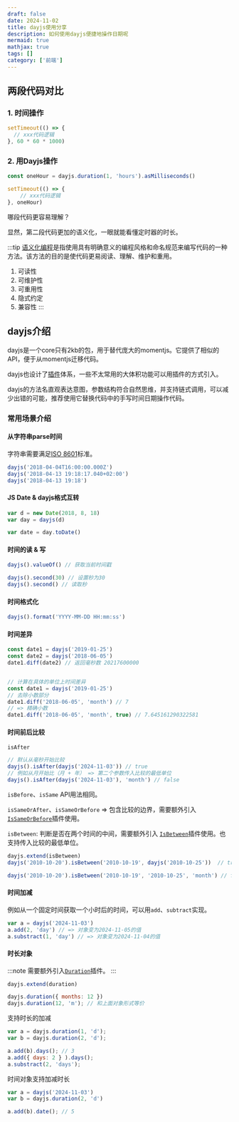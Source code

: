 ```yaml
---
draft: false
date: 2024-11-02
title: dayjs使用分享
description: 如何使用dayjs便捷地操作日期呢
mermaid: true
mathjax: true
tags: []
category: ['前端']
---
```


## 两段代码对比

### 1. 时间操作

```js
setTimeout(() => {
  // xxx代码逻辑
}, 60 * 60 * 1000)
```

### 2. 用Dayjs操作

```js
const oneHour = dayjs.duration(1, 'hours').asMilliseconds()

setTimeout(() => {
    // xxx代码逻辑
}, oneHour)
```

哪段代码更容易理解？

显然，第二段代码更加的语义化，一眼就能看懂定时器的时长。

:::tip
[语义化编程](https://worktile.com/kb/ask/2229667.html)是指使用具有明确意义的编程风格和命名规范来编写代码的一种方法。该方法的目的是使代码更易阅读、理解、维护和重用。

1. 可读性 
2. 可维护性 
3. 可重用性
4. 隐式约定
5. 兼容性
:::

## dayjs介绍

dayjs是一个core只有2kb的包，用于替代庞大的momentjs。它提供了相似的API，便于从momentjs迁移代码。

dayjs也设计了[插件](https://day.js.org/docs/en/plugin/plugin)体系，一些不太常用的大体积功能可以用插件的方式引入。

dayjs的方法名直观表达意图，参数结构符合自然思维，并支持链式调用，可以减少出错的可能，推荐使用它替换代码中的手写时间日期操作代码。

### 常用场景介绍

#### 从字符串parse时间

字符串需要满足[ISO 8601](https://en.wikipedia.org/wiki/ISO_8601)标准。

```js
dayjs('2018-04-04T16:00:00.000Z')
dayjs('2018-04-13 19:18:17.040+02:00')
dayjs('2018-04-13 19:18')
```

#### JS Date & dayjs格式互转

```js
var d = new Date(2018, 8, 18)
var day = dayjs(d)

var date = day.toDate()
```


#### 时间的读 & 写

```js
dayjs().valueOf() // 获取当前时间戳

dayjs().second(30) // 设置秒为30
dayjs().second() // 读取秒
```


#### 时间格式化

```js
dayjs().format('YYYY-MM-DD HH:mm:ss')
```

#### 时间差异

```js
const date1 = dayjs('2019-01-25')
const date2 = dayjs('2018-06-05')
date1.diff(date2) // 返回毫秒数 20217600000


// 计算在具体的单位上时间差异
const date1 = dayjs('2019-01-25')
// 去除小数部分
date1.diff('2018-06-05', 'month') // 7
// => 精确小数
date1.diff('2018-06-05', 'month', true) // 7.645161290322581
```


#### 时间前后比较

`isAfter`

```js
// 默认从毫秒开始比较
dayjs().isAfter(dayjs('2024-11-03')) // true
// 例如从月开始比（月 + 年） => 第二个参数传入比较的最低单位
dayjs().isAfter(dayjs('2024-11-03'), 'month') // false
```

`isBefore`、`isSame` API用法相同。

`isSameOrAfter`、`isSameOrBefore`  => 包含比较的边界，需要额外引入[`IsSameOrBefore`](https://day.js.org/docs/en/query/is-same-or-before)插件使用。

`isBetween`: 判断是否在两个时间的中间，需要额外引入 [`IsBetween`](https://day.js.org/docs/en/plugin/is-between)插件使用。也支持传入比较的最低单位。

```js
dayjs.extend(isBetween)
dayjs('2010-10-20').isBetween('2010-10-19', dayjs('2010-10-25'))  // true

dayjs('2010-10-20').isBetween('2010-10-19', '2010-10-25', 'month') // false
```

#### 时间加减

例如从一个固定时间获取一个小时后的时间，可以用`add`、`subtract`实现。

```js
var a = dayjs('2024-11-03')
a.add(2, 'day') // => 对象变为2024-11-05的值
a.substract(1, 'day') // => 对象变为2024-11-04的值
```

#### 时长对象


:::note
需要额外引入[`Duration`](https://day.js.org/docs/en/plugin/duration)插件。
:::

```js
dayjs.extend(duration)

dayjs.duration({ months: 12 })
dayjs.duration(12, 'm'); // 和上面对象形式等价
```

支持时长的加减

```js
var a = dayjs.duration(1, 'd');
var b = dayjs.duration(2, 'd');

a.add(b).days(); // 3
a.add({ days: 2 } ).days();
a.substract(2, 'days');
```

时间对象支持加减时长

```js
var a = dayjs('2024-11-03')
var b = dayjs.duration(2, 'd')

a.add(b).date(); // 5
```
